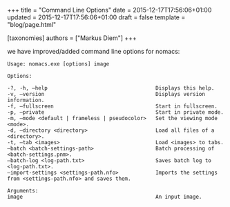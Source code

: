 +++
title = "Command Line Options"
date = 2015-12-17T17:56:06+01:00
updated = 2015-12-17T17:56:06+01:00
draft = false
template = "blog/page.html"

[taxonomies]
authors = ["Markus Diem"]
+++


we have improved/added command line options for nomacs:

```
Usage: nomacs.exe [options] image

Options:

-?, -h, –help                                   Displays this help.
-v, –version                                    Displays version information.
-f, –fullscreen                                 Start in fullscreen.
-p, –private                                    Start in private mode.
-m, –mode <default | frameless | pseudocolor>   Set the viewing mode <mode>.
-d, –directory <directory>                      Load all files of a <directory>.
-t, –tab <images>                               Load <images> to tabs.
–batch <batch-settings-path>                    Batch processing of <batch-settings.pnm>.
–batch-log <log-path.txt>                       Saves batch log to <log-path.txt>.
–import-settings <settings-path.nfo>            Imports the settings from <settings-path.nfo> and saves them.

Arguments:
image                                           An input image.
```
